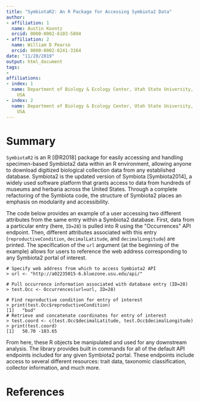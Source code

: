 ```yaml
---
title: "SymbiotaR2: An R Package for Accessing Symbiota2 Data"
author: 
- affiliation: 1
  name: Austin Koontz
  orcid: 0000-0002-6103-5894
- affiliation: 2
  name: William D Pearse
  orcid: 0000-0002-6241-3164
date: "11/20/2019"
output: html_document
tags:
- 
affiliations:
- index: 1
  name: Department of Biology & Ecology Center, Utah State University, Logan, Utah,
    USA
- index: 2
  name: Department of Biology & Ecology Center, Utah State University, Logan, Utah,
    USA
---
```

# Summary

`SymbiotaR2` is an R [@R2018] package for easily accessing and handling 
specimen-based Symbiota2 data within an R environment, allowing anyone
to download digitized biological collection data from any established 
database. Symbiota2 is the updated version of Symbiota [Symbiota2014], a
widely used software platform that grants access to data from hundreds of
museums and herbaria across the United States. Through a complete refactoring
of the Symbiota code, the structure of Symbiota2 places an emphasis on modularity
and accessibility.

The code below provides an example of a user accessing two different attributes
from the same entry within a Symbiota2  database. First, data from a particular 
entry (here, `ID=28`) is pulled into R using the "Occurrences" API endpoint. 
Then, different attributes associated with this entry (`reproductiveCondition`,
`decimalLatitude`, and `decimalLongitude`) are printed. The specification of the 
`url` argument (at the beginning of the example) allows for users to reference 
the web address corresponding to any Symbiota2 portal of interest.
```{R}
# Specify web address from which to access Symbiota2 API
> url <- "http://a02235015-6.bluezone.usu.edu/api/"

# Pull occurrence information associated with database entry (ID=28)
> test.Occ <- Occurrences(url=url, ID=28)

# Find reproductive condition for entry of interest
> print(test.Occ$reproductiveCondition)
[1]   "bud"
# Retrieve and concatenate coordinates for entry of interest
> test.coord <- c(test.Occ$decimalLatitude, test.Occ$decimalLongitude)
> print(test.coord)
[1]   50.70 -103.65
```
From here, these R objects be manipulated and used for any downstream analysis. 
The library provides built in commands for all of the default API endpoints 
included for any given Symbiota2 portal. These endpoints include access to 
several different resources: trait data, taxonomic classification, 
collector information, and much more. 

# References